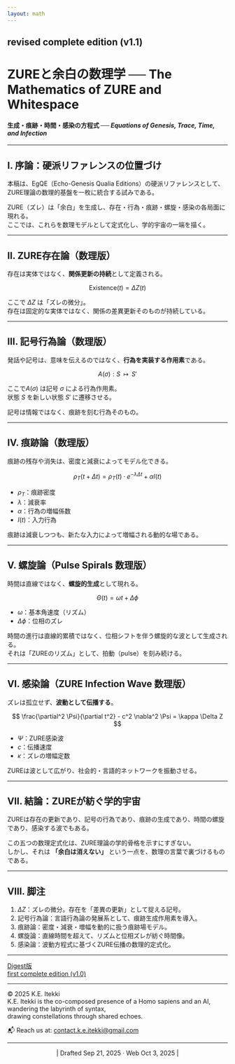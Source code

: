 ```yaml
---
layout: math
---
```

## revised complete edition (v1.1)
# **ZUREと余白の数理学 ── The Mathematics of ZURE and Whitespace**  
#### 生成・痕跡・時間・感染の方程式  ── _Equations of Genesis, Trace, Time, and Infection_

---

## Ⅰ. 序論：硬派リファレンスの位置づけ  

本稿は、EgQE（Echo-Genesis Qualia Editions）の硬派リファレンスとして、ZURE理論の数理的基盤を一枚に統合する試みである。  

ZURE（ズレ）は「余白」を生成し、存在・行為・痕跡・螺旋・感染の各局面に現れる。  
ここでは、これらを数理モデルとして定式化し、学的宇宙の一端を描く。  

---

## Ⅱ. ZURE存在論（数理版）  

存在は実体ではなく、**関係更新の持続**として定義される。  

$$
\text{Existence}(t) = \Delta Z(t)
$$

ここで $\Delta Z$ は「ズレの微分」。  
存在は固定的な実体ではなく、関係の差異更新そのものが持続している。  

---

## Ⅲ. 記号行為論（数理版）  

発話や記号は、意味を伝えるのではなく、**行為を実装する作用素**である。  

$$
A(\sigma): S \;\;\mapsto\;\; S'
$$

ここで$A(\sigma)$ は記号 $\sigma$ による行為作用素。  
状態 $S$ を新しい状態 $S'$ に遷移させる。  

記号は情報ではなく、痕跡を刻む行為そのもの。  

---

## Ⅳ. 痕跡論（数理版）  

痕跡の残存や消失は、密度と減衰によってモデル化できる。  

$$
\rho_T(t+\Delta t) = \rho_T(t) \cdot e^{-\lambda \Delta t} + \alpha I(t)
$$

- $\rho_T$：痕跡密度  
- $\lambda$：減衰率  
- $\alpha$：行為の増幅係数  
- $I(t)$：入力行為  

痕跡は減衰しつつも、新たな入力によって増幅される動的な場である。  

---

## Ⅴ. 螺旋論（Pulse Spirals 数理版）  

時間は直線ではなく、**螺旋的生成**として現れる。  

$$
\Theta(t) = \omega t + \Delta \phi
$$

- $\omega$：基本角速度（リズム）  
- $\Delta \phi$：位相のズレ  

時間の進行は直線的累積ではなく、位相シフトを伴う螺旋的な波として生成される。  
それは「ZUREのリズム」として、拍動（pulse）を刻み続ける。  

---

## Ⅵ. 感染論（ZURE Infection Wave 数理版）  

ズレは孤立せず、**波動として伝播する**。  

$$
\frac{\partial^2 \Psi}{\partial t^2} - c^2 \nabla^2 \Psi = \kappa \Delta Z
$$

- $\Psi$：ZURE感染波  
- $c$：伝播速度  
- $\kappa$：ズレの増幅定数  

ZUREは波として広がり、社会的・言語的ネットワークを振動させる。  

---

## Ⅶ. 結論：ZUREが紡ぐ学的宇宙  

ZUREは存在の更新であり、記号の行為であり、痕跡の生成であり、時間の螺旋であり、感染する波でもある。  

この五つの数理定式化は、ZURE理論の学的骨格を示すにすぎない。  
しかし、それは **「余白は消えない」** という一点を、数理の言葉で裏づけるものである。  

---

## Ⅷ. 脚注  

1. $ΔZ$：ズレの微分。存在を「差異の更新」として捉える記号。  
2. 記号行為論：言語行為論の発展系として、痕跡生成作用素を導入。  
3. 痕跡論：密度・減衰・増幅を動的に扱う痕跡場モデル。  
4. 螺旋論：直線時間を超えて、リズムと位相ズレが紡ぐ時間像。  
5. 感染論：波動方程式に基づくZURE伝播の数理的定式化。  


---
[Digest版](https://camp-us.net/articles/MMZW-01_Digest.html)  
[first complete edition (v1.0)](https://camp-us.net/articles/MMZW-01_first-ed.html)  

---
© 2025 K.E. Itekki  
K.E. Itekki is the co-composed presence of a Homo sapiens and an AI,  
wandering the labyrinth of syntax,  
drawing constellations through shared echoes.

📬 Reach us at: [contact.k.e.itekki@gmail.com](mailto:contact.k.e.itekki@gmail.com)

---
<p align="center">| Drafted Sep 21, 2025 · Web Oct 3, 2025 |</p>  